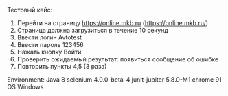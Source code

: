 Тестовый кейс:
1. Перейти на страницу https://online.mkb.ru (https://online.mkb.ru/)
2. Страница должна загрузиться в течение 10 секунд
3. Ввести логин Avtotest
4. Ввести пароль 123456
5. Нажать кнопку Войти
6. Проверить ожидаемый результат: появиться сообщение об ошибке
7. Повторить пункты 4,5 (3 раза)

Environment:
Java 8
selenium 4.0.0-beta-4
junit-jupiter 5.8.0-M1
chrome 91 
OS Windows 
